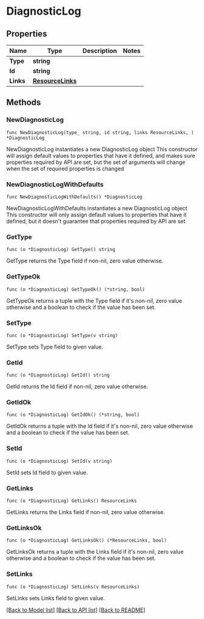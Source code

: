 # DiagnosticLog

## Properties

Name | Type | Description | Notes
------------ | ------------- | ------------- | -------------
**Type** | **string** |  | 
**Id** | **string** |  | 
**Links** | [**ResourceLinks**](ResourceLinks.md) |  | 

## Methods

### NewDiagnosticLog

`func NewDiagnosticLog(type_ string, id string, links ResourceLinks, ) *DiagnosticLog`

NewDiagnosticLog instantiates a new DiagnosticLog object
This constructor will assign default values to properties that have it defined,
and makes sure properties required by API are set, but the set of arguments
will change when the set of required properties is changed

### NewDiagnosticLogWithDefaults

`func NewDiagnosticLogWithDefaults() *DiagnosticLog`

NewDiagnosticLogWithDefaults instantiates a new DiagnosticLog object
This constructor will only assign default values to properties that have it defined,
but it doesn't guarantee that properties required by API are set

### GetType

`func (o *DiagnosticLog) GetType() string`

GetType returns the Type field if non-nil, zero value otherwise.

### GetTypeOk

`func (o *DiagnosticLog) GetTypeOk() (*string, bool)`

GetTypeOk returns a tuple with the Type field if it's non-nil, zero value otherwise
and a boolean to check if the value has been set.

### SetType

`func (o *DiagnosticLog) SetType(v string)`

SetType sets Type field to given value.


### GetId

`func (o *DiagnosticLog) GetId() string`

GetId returns the Id field if non-nil, zero value otherwise.

### GetIdOk

`func (o *DiagnosticLog) GetIdOk() (*string, bool)`

GetIdOk returns a tuple with the Id field if it's non-nil, zero value otherwise
and a boolean to check if the value has been set.

### SetId

`func (o *DiagnosticLog) SetId(v string)`

SetId sets Id field to given value.


### GetLinks

`func (o *DiagnosticLog) GetLinks() ResourceLinks`

GetLinks returns the Links field if non-nil, zero value otherwise.

### GetLinksOk

`func (o *DiagnosticLog) GetLinksOk() (*ResourceLinks, bool)`

GetLinksOk returns a tuple with the Links field if it's non-nil, zero value otherwise
and a boolean to check if the value has been set.

### SetLinks

`func (o *DiagnosticLog) SetLinks(v ResourceLinks)`

SetLinks sets Links field to given value.



[[Back to Model list]](../README.md#documentation-for-models) [[Back to API list]](../README.md#documentation-for-api-endpoints) [[Back to README]](../README.md)


